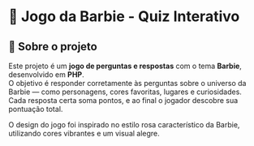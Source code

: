 # 🌸 Jogo da Barbie - Quiz Interativo

## 🎀 Sobre o projeto
Este projeto é um **jogo de perguntas e respostas** com o tema **Barbie**, desenvolvido em **PHP**.  
O objetivo é responder corretamente às perguntas sobre o universo da Barbie — como personagens, cores favoritas, lugares e curiosidades.  
Cada resposta certa soma pontos, e ao final o jogador descobre sua pontuação total.

O design do jogo foi inspirado no estilo rosa característico da Barbie, utilizando cores vibrantes e um visual alegre.
